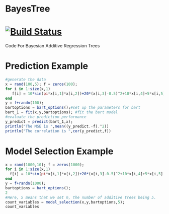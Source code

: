 # BayesTree

[![Build Status](https://travis-ci.org/mathcg/BayesTree.jl.svg?branch=master)](https://travis-ci.org/mathcg/BayesTree.jl)
=======
Code For Bayesian Additive Regression Trees

Prediction Example
================
```julia   
#generate the data
x = rand(100,5); f = zeros(100);
for i in 1:size(x,1)
   f[i] = 10*sin(pi*x[i,1]*x[i,2])+20*(x[i,3]-0.5)^2+10*x[i,4]+5*x[i,5]
end
y = f+randn(100);
bartoptions = bart_options();#set up the parameters for bart
bart_1 = fit(x,y,bartoptions); #fit the bart model
#evaluate the prediction performance
y_predict = predict(bart_1,x);
println("The MSE is ",mean((y_predict.-f).^2))
println("The correlation is ",cor(y_predict,f))
```
   
Model Selection Example
======================
```julia
x = rand(1000,10); f = zeros(1000);
for i in 1:size(x,1)
  f[i] = 10*sin(pi*x[i,1]*x[i,2])+20*(x[i,3]-0.5)^2+10*x[i,4]+5*x[i,5]
end
y = f+randn(1000);
bartoptions = bart_options();
2
#Here, 5 means that we set m, the number of additive trees being 5.
count_variables = model_selection(x,y,bartoptions,5);
count_variables
```
